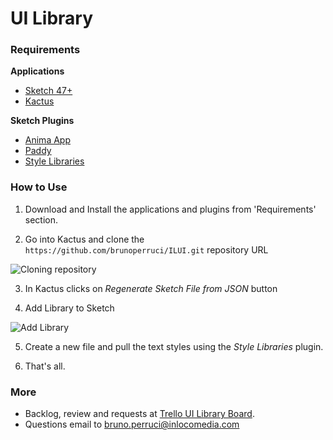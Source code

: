 # UI Library

### Requirements
**Applications**
- [Sketch 47+](https://www.sketchapp.com/)
- [Kactus](https://kactus.io/)

**Sketch Plugins**
- [Anima App](https://www.animaapp.com/)
- [Paddy](https://github.com/DWilliames/paddy-sketch-plugin)
- [Style Libraries](https://github.com/sigtm/sketch-style-libraries)

### How to Use
1. Download and Install the applications and plugins from 'Requirements' section.

2. Go into Kactus and clone the `https://github.com/brunoperruci/ILUI.git` repository URL

![Cloning repository](https://i.imgur.com/JRJkFDx.gif)

3. In Kactus clicks on *Regenerate Sketch File from JSON* button

4. Add Library to Sketch

![Add Library](https://i.imgur.com/UdW1mEd.gif)

5. Create a new file and pull the text styles using the *Style Libraries* plugin.

6. That's all.

### More
 - Backlog, review and requests at [Trello UI Library Board](https://trello.com/b/DoyipOAv/in-loco-ui).
 - Questions email to bruno.perruci@inlocomedia.com
